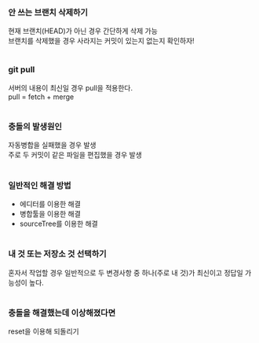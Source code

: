 ### 안 쓰는 브랜치 삭제하기
현재 브랜치(HEAD)가 아닌 경우 간단하게 삭제 가능  
브랜치를 삭제했을 경우 사라지는 커밋이 있는지 없는지 확인하자!
#

### git pull
서버의 내용이 최신일 경우 pull을 적용한다.  
pull = fetch + merge
#

### 충돌의 발생원인
자동병합을 실패했을 경우 발생  
주로 두 커밋이 같은 파일을 편집했을 경우 발생
#

### 일반적인 해결 방법
- 에디터를 이용한 해결
- 병합툴을 이용한 해결
- sourceTree를 이용한 해결
#

### 내 것 또는 저장소 것 선택하기
혼자서 작업할 경우 일반적으로  두 변경사항 중 하나(주로 내 것)가 최신이고 정답일 가능성이 높다.
#

### 충돌을 해결했는데 이상해졌다면
reset을 이용해 되돌리기
